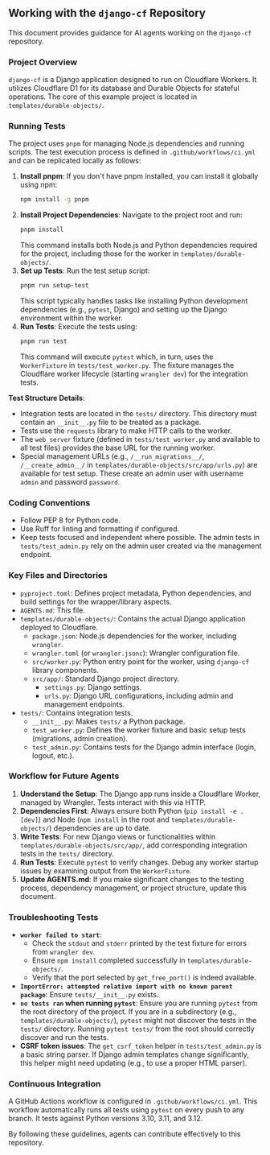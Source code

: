 ## Working with the `django-cf` Repository

This document provides guidance for AI agents working on the `django-cf` repository.

### Project Overview

`django-cf` is a Django application designed to run on Cloudflare Workers. It utilizes Cloudflare D1 for its database and Durable Objects for stateful operations. The core of this example project is located in `templates/durable-objects/`.

### Running Tests

The project uses `pnpm` for managing Node.js dependencies and running scripts. The test execution process is defined in `.github/workflows/ci.yml` and can be replicated locally as follows:

1.  **Install pnpm**: If you don't have pnpm installed, you can install it globally using npm:
    ```bash
    npm install -g pnpm
    ```
2.  **Install Project Dependencies**: Navigate to the project root and run:
    ```bash
    pnpm install
    ```
    This command installs both Node.js and Python dependencies required for the project, including those for the worker in `templates/durable-objects/`.
3.  **Set up Tests**: Run the test setup script:
    ```bash
    pnpm run setup-test
    ```
    This script typically handles tasks like installing Python development dependencies (e.g., `pytest`, Django) and setting up the Django environment within the worker.
4.  **Run Tests**: Execute the tests using:
    ```bash
    pnpm run test
    ```
    This command will execute `pytest` which, in turn, uses the `WorkerFixture` in `tests/test_worker.py`. The fixture manages the Cloudflare worker lifecycle (starting `wrangler dev`) for the integration tests.

**Test Structure Details**:
*   Integration tests are located in the `tests/` directory. This directory must contain an `__init__.py` file to be treated as a package.
*   Tests use the `requests` library to make HTTP calls to the worker.
*   The `web_server` fixture (defined in `tests/test_worker.py` and available to all test files) provides the base URL for the running worker.
*   Special management URLs (e.g., `/__run_migrations__/`, `/__create_admin__/` in `templates/durable-objects/src/app/urls.py`) are available for test setup. These create an admin user with username `admin` and password `password`.

### Coding Conventions

*   Follow PEP 8 for Python code.
*   Use Ruff for linting and formatting if configured.
*   Keep tests focused and independent where possible. The admin tests in `tests/test_admin.py` rely on the admin user created via the management endpoint.

### Key Files and Directories

*   `pyproject.toml`: Defines project metadata, Python dependencies, and build settings for the wrapper/library aspects.
*   `AGENTS.md`: This file.
*   `templates/durable-objects/`: Contains the actual Django application deployed to Cloudflare.
    *   `package.json`: Node.js dependencies for the worker, including `wrangler`.
    *   `wrangler.toml` (or `wrangler.jsonc`): Wrangler configuration file.
    *   `src/worker.py`: Python entry point for the worker, using `django-cf` library components.
    *   `src/app/`: Standard Django project directory.
        *   `settings.py`: Django settings.
        *   `urls.py`: Django URL configurations, including admin and management endpoints.
*   `tests/`: Contains integration tests.
    *   `__init__.py`: Makes `tests/` a Python package.
    *   `test_worker.py`: Defines the worker fixture and basic setup tests (migrations, admin creation).
    *   `test_admin.py`: Contains tests for the Django admin interface (login, logout, etc.).

### Workflow for Future Agents

1.  **Understand the Setup**: The Django app runs inside a Cloudflare Worker, managed by Wrangler. Tests interact with this via HTTP.
2.  **Dependencies First**: Always ensure both Python (`pip install -e .[dev]`) and Node (`npm install` in the root and `templates/durable-objects/`) dependencies are up to date.
3.  **Write Tests**: For new Django views or functionalities within `templates/durable-objects/src/app/`, add corresponding integration tests in the `tests/` directory.
4.  **Run Tests**: Execute `pytest` to verify changes. Debug any worker startup issues by examining output from the `WorkerFixture`.
5.  **Update AGENTS.md**: If you make significant changes to the testing process, dependency management, or project structure, update this document.

### Troubleshooting Tests

*   **`worker failed to start`**:
    *   Check the `stdout` and `stderr` printed by the test fixture for errors from `wrangler dev`.
    *   Ensure `npm install` completed successfully in `templates/durable-objects/`.
    *   Verify that the port selected by `get_free_port()` is indeed available.
*   **`ImportError: attempted relative import with no known parent package`**: Ensure `tests/__init__.py` exists.
*   **`no tests ran` when running `pytest`**: Ensure you are running `pytest` from the root directory of the project. If you are in a subdirectory (e.g., `templates/durable-objects/`), `pytest` might not discover the tests in the `tests/` directory. Running `pytest tests/` from the root should correctly discover and run the tests.
*   **CSRF token issues**: The `get_csrf_token` helper in `tests/test_admin.py` is a basic string parser. If Django admin templates change significantly, this helper might need updating (e.g., to use a proper HTML parser).

### Continuous Integration

A GitHub Actions workflow is configured in `.github/workflows/ci.yml`. This workflow automatically runs all tests using `pytest` on every push to any branch. It tests against Python versions 3.10, 3.11, and 3.12.

By following these guidelines, agents can contribute effectively to this repository.
